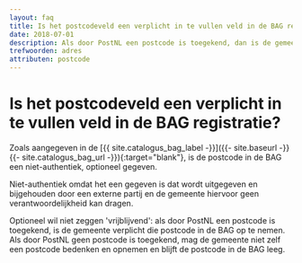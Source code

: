 ```yaml
---
layout: faq
title: Is het postcodeveld een verplicht in te vullen veld in de BAG registratie?
date: 2018-07-01
description: Als door PostNL een postcode is toegekend, dan is de gemeente verplicht deze in de BAG op te nemen. Als er geen postcode is toegekend, blijft het postcodeveld leeg.
trefwoorden: adres
attributen: postcode
---
```


# Is het postcodeveld een verplicht in te vullen veld in de BAG registratie?

Zoals aangegeven in de [{{ site.catalogus_bag_label -}}]({{- site.baseurl -}}{{- site.catalogus_bag_url -}}){:target="blank"}, is de postcode in de BAG een niet-authentiek, optioneel gegeven.

Niet-authentiek omdat het een gegeven is dat wordt uitgegeven en bijgehouden door een externe partij en de gemeente hiervoor geen verantwoordelijkheid kan dragen.

Optioneel wil niet zeggen 'vrijblijvend': als door PostNL een postcode is toegekend, is de gemeente verplicht die postcode in de BAG op te nemen. Als door PostNL geen postcode is toegekend, mag de gemeente niet zelf een postcode bedenken en opnemen en blijft de postcode in de BAG leeg.
